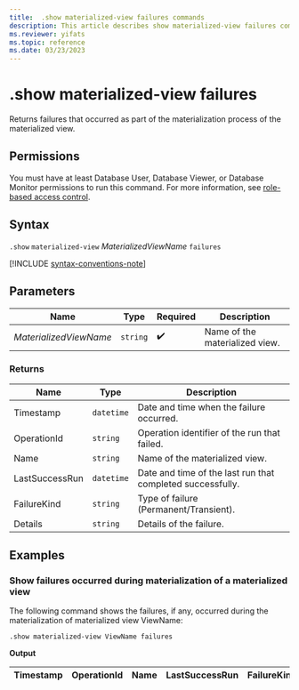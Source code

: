 ```yaml
---
title:  .show materialized-view failures commands
description: This article describes show materialized-view failures commands in Azure Data Explorer.
ms.reviewer: yifats
ms.topic: reference
ms.date: 03/23/2023
---
```


# .show materialized-view failures

Returns failures that occurred as part of the materialization process of the materialized view.

## Permissions

You must have at least Database User, Database Viewer, or Database Monitor permissions to run this command. For more information, see [role-based access control](../access-control/role-based-access-control.md).

## Syntax

`.show` `materialized-view` *MaterializedViewName* `failures`

[!INCLUDE [syntax-conventions-note](../../../includes/syntax-conventions-note.md)]

## Parameters

| Name                   | Type   | Required | Description                    |
|------------------------|--------|----------|--------------------------------|
| *MaterializedViewName* | `string` |  :heavy_check_mark:  | Name of the materialized view. |

### Returns

| Name           | Type      | Description                                                |
|----------------|-----------|------------------------------------------------------------|
| Timestamp      | `datetime` | Date and time when the failure occurred.                    |
| OperationId    | `string` | Operation identifier of the run that failed.               |
| Name           | `string` | Name of the materialized view.                             |
| LastSuccessRun | `datetime` | Date and time of the last run that completed successfully. |
| FailureKind    | `string` | Type of failure (Permanent/Transient).                     |
| Details        | `string` | Details of the failure.                                    |

## Examples

### Show failures occurred during materialization of a materialized view

The following command shows the failures, if any, occurred during the materialization of materialized view ViewName:

```kusto
.show materialized-view ViewName failures
```

**Output**

| Timestamp | OperationId | Name  | LastSuccessRun | FailureKind | Details |
|-----------|-------------|-------|----------------|-------------|---------|
